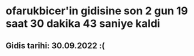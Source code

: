 # ofarukbicer'in gidisine son 2 gun 19 saat 30 dakika 43 saniye kaldi

## Gidis tarihi: 30.09.2022 :(